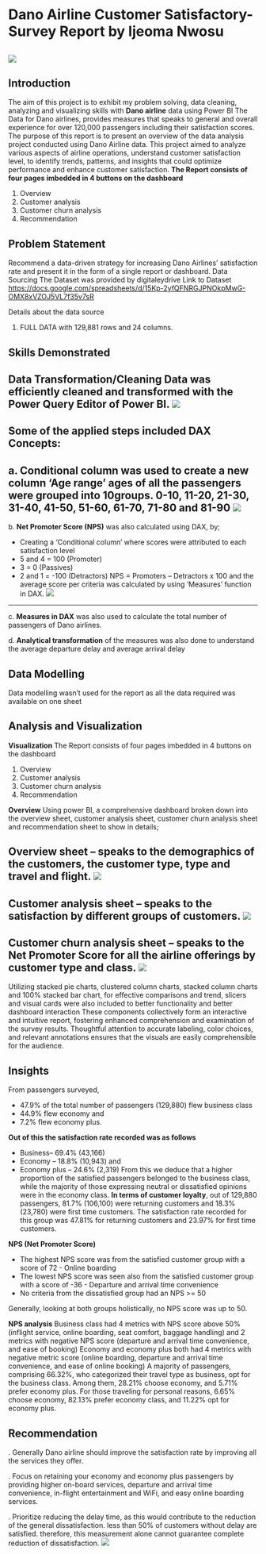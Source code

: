 # Dano Airline Customer Satisfactory-Survey Report by Ijeoma Nwosu
![](FRONTPAGE.png)
---
## Introduction
The aim of this project is to exhibit my problem solving, data cleaning, analyzing and visualizing skills with **Dano airline** data using Power BI
The Data for Dano airlines, provides measures that speaks to general and overall experience for over 120,000 passengers including their satisfaction scores.
The purpose of this report is to present an overview of the data analysis project conducted using Dano Airline data. 
This project aimed to analyze various aspects of airline operations, understand customer satisfaction level, to identify trends, patterns, and insights that could optimize performance and enhance customer satisfaction.
**The Report consists of four pages imbedded in 4 buttons on the dashboard**
1.	Overview
2.	Customer analysis
3.	Customer churn analysis
4.	Recommendation

## Problem Statement
Recommend a data-driven strategy for increasing Dano Airlines’ satisfaction rate and present it in the form of a single report or dashboard. 
Data Sourcing
The Dataset was provided by digitaleydrive
Link to Dataset https://docs.google.com/spreadsheets/d/15Kp-2yfQFNRGJPNOkpMwG-OMX8xVZOJ5VL7f35v7sR 

Details about the data source
1.	FULL DATA with 129,881 rows and 24 columns.
   
## Skills Demonstrated
**Data Transformation/Cleaning**
Data was efficiently cleaned and transformed with the Power Query Editor of Power BI.
![](PowerQuery.png)
---
Some of the applied steps included
**DAX Concepts**:
--
a.	**Conditional column** was used to create a new column ‘Age range’ ages of all the passengers were grouped into 10groups.
0-10, 11-20, 21-30, 31-40, 41-50, 51-60, 61-70, 71-80 and 81-90
![](AgeRange.png)
---

b.	**Net Promoter Score (NPS)** was also calculated using DAX, by;
-	Creating a ‘Conditional column’ where scores were attributed to each satisfaction level 
-	5 and 4 = 100 (Promoter)
-	3 = 0 (Passives)
-	2 and 1 = -100 (Detractors)
NPS = Promoters – Detractors x 100 and the average score per criteria was calculated by using ‘Measures’ function in DAX.
![](NPSCALC.PNG)
---

c.	**Measures in DAX** was also used to calculate the total number of passengers of Dano airlines.

d.	**Analytical transformation** of the measures was also done to understand the average departure delay and average arrival delay

## Data Modelling
Data modelling wasn’t used for the report as all the data required was available on one sheet

## Analysis and Visualization
**Visualization**
The Report consists of four pages imbedded in 4 buttons on the dashboard
1.	Overview
2.	Customer analysis
3.	Customer churn analysis
4.	Recommendation
   
**Overview**
Using power BI, a comprehensive dashboard broken down into the overview sheet, customer analysis sheet, customer churn analysis sheet and recommendation sheet to show in details;

**Overview sheet** – speaks to the demographics of the customers, the customer type, type and travel and flight.
![](Overview.png)
---

**Customer analysis sheet** – speaks to the satisfaction by different groups of customers.
![](CustAnalysis.png)
---

**Customer churn analysis sheet** – speaks to the Net Promoter Score for all the airline offerings by customer type and class.
![](customerchurn.png)
---

 Utilizing stacked pie charts, clustered column charts, stacked column charts and 100% stacked bar chart, for effective comparisons and trend, slicers and visual cards were also included to better functionality and better dashboard interaction
These components collectively form an interactive and intuitive report, fostering enhanced comprehension and examination of the survey results. Thoughtful attention to accurate labeling, color choices, and relevant annotations ensures that the visuals are easily comprehensible for the audience.

## Insights
From passengers surveyed, 
- 47.9% of the total number of passengers (129,880) flew business class
- 44.9% flew economy and
- 7.2% flew economy plus.
  
**Out of this the satisfaction rate recorded was as follows**
- Business– 69.4% (43,166)
- Economy – 18.8% (10,943) and
- Economy plus – 24.6% (2,319)
From this we deduce that a higher proportion of the satisfied passengers belonged to the business class, while the majority of those expressing neutral or dissatisfied opinions were in the economy class.
**In terms of customer loyalty**, out of 129,880 passengers, 81.7% (106,100) were returning customers and 18.3% (23,780) were first time customers. The satisfaction rate recorded for this group was 47.81% for returning customers and 23.97% for first time customers.
  
**NPS (Net Promoter Score)**
- The highest NPS score was from the satisfied customer group with a score of 72 - Online boarding
- The lowest NPS score was seen also from the satisfied customer group with a score of -36 - Departure and arrival time convenience
- No criteria from the dissatisfied group had an NPS >= 50

Generally, looking at both groups holistically, 
no NPS score was up to 50.

**NPS analysis**
Business class had 4 metrics with NPS score above 50% (inflight service, online boarding, seat comfort, baggage handling) and 2 metrics with negative NPS score (departure and arrival time convenience, and ease of booking)
Economy and economy plus both had 4 metrics with negative metric score (online boarding, departure and arrival time convenience, and ease of online booking) 
A majority of passengers, comprising 66.32%, who categorized their travel type as business, opt for the business class. Among them, 28.21% choose economy, and 5.71% prefer economy plus. For those traveling for personal reasons, 6.65% choose economy, 82.13% prefer economy class, and 11.22% opt for economy plus.

## Recommendation
. Generally Dano airline should improve the satisfaction rate by improving all the services they offer.

. Focus on retaining your economy and economy plus passengers by providing higher on-board services, departure and arrival time convenience, in-flight entertainment and WiFi, and easy online boarding services.

. Prioritize reducing the delay time, as this would contribute to the reduction of the general dissatisfaction.
less than 50% of customers without delay are satisfied. therefore, this measurement alone cannot guarantee complete reduction of dissatisfaction.
![](Recomm.png)

